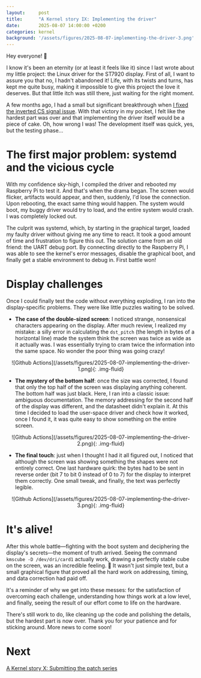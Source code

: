 ```yaml
---
layout:     post
title:      "A Kernel story IX: Implementing the driver"
date:       2025-08-07 14:00:00 +0200
categories: kernel
background: '/assets/figures/2025-08-07-implementing-the-driver-3.png'
---
```


Hey everyone! 👋

I know it's been an eternity (or at least it feels like it) since I last wrote about my little project: the Linux driver for the ST7920 display. First of all, I want to assure you that no, I hadn't abandoned it! Life, with its twists and turns, has kept me quite busy, making it impossible to give this project the love it deserves. But that little itch was still there, just waiting for the right moment.

A few months ago, I had a small but significant breakthrough when [I fixed the inverted CS signal issue](https://ikerexxe.github.io/kernel/2024/12/18/a-kernel-story8/). With that victory in my pocket, I felt like the hardest part was over and that implementing the driver itself would be a piece of cake. Oh, how wrong I was! The development itself was quick, yes, but the testing phase...

# The first major problem: systemd and the vicious cycle

With my confidence sky-high, I compiled the driver and rebooted my Raspberry Pi to test it. And that's when the drama began. The screen would flicker, artifacts would appear, and then, suddenly, I'd lose the connection. Upon rebooting, the exact same thing would happen. The system would boot, my buggy driver would try to load, and the entire system would crash. I was completely locked out.

The culprit was systemd, which, by starting in the graphical target, loaded my faulty driver without giving me any time to react. It took a good amount of time and frustration to figure this out. The solution came from an old friend: the UART debug port. By connecting directly to the Raspberry Pi, I was able to see the kernel's error messages, disable the graphical boot, and finally get a stable environment to debug in. First battle won!

# Display challenges

Once I could finally test the code without everything exploding, I ran into the display-specific problems. They were like little puzzles waiting to be solved.

* **The case of the double-sized screen**: I noticed strange, nonsensical characters appearing on the display. After much review, I realized my mistake: a silly error in calculating the `dst_pitch` (the length in bytes of a horizontal line) made the system think the screen was twice as wide as it actually was. I was essentially trying to cram twice the information into the same space. No wonder the poor thing was going crazy!

<div style="text-align: center;" markdown="1">
![Github Actions](/assets/figures/2025-08-07-implementing-the-driver-1.png){: .img-fluid}
</div>

* **The mystery of the bottom half**: once the size was corrected, I found that only the top half of the screen was displaying anything coherent. The bottom half was just black. Here, I ran into a classic issue: ambiguous documentation. The memory addressing for the second half of the display was different, and the datasheet didn't explain it. At this time I decided to load the user-space driver and check how it worked, once I found it, it was quite easy to show something on the entire screen.

<div style="text-align: center;" markdown="1">
![Github Actions](/assets/figures/2025-08-07-implementing-the-driver-2.png){: .img-fluid}
</div>

* **The final touch**: just when I thought I had it all figured out, I noticed that although the screen was showing something the shapes were not entirely correct. One last hardware quirk: the bytes had to be sent in reverse order (bit 7 to bit 0 instead of 0 to 7) for the display to interpret them correctly. One small tweak, and finally, the text was perfectly legible.

<div style="text-align: center;" markdown="1">
![Github Actions](/assets/figures/2025-08-07-implementing-the-driver-3.png){: .img-fluid}
</div>

# It's alive!

After this whole battle—fighting with the boot system and deciphering the display's secrets—the moment of truth arrived. Seeing the command `kmscube -D /dev/dri/card1` actually work, drawing a perfectly stable cube on the screen, was an incredible feeling. 🚀 It wasn't just simple text, but a small graphical figure that proved all the hard work on addressing, timing, and data correction had paid off.

It's a reminder of why we get into these messes: for the satisfaction of overcoming each challenge, understanding how things work at a low level, and finally, seeing the result of our effort come to life on the hardware.

There's still work to do, like cleaning up the code and polishing the details, but the hardest part is now over. Thank you for your patience and for sticking around. More news to come soon!

# Next

[A Kernel story X: Submitting the patch series](/kernel/2025/08/18/a-kernel-story10)

